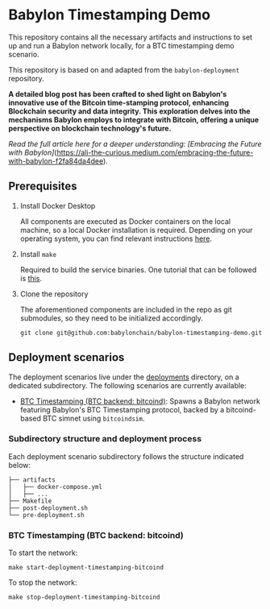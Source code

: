 # Babylon Timestamping Demo

This repository contains all the necessary artifacts and instructions to set up
and run a Babylon network locally, for a BTC timestamping demo scenario.

This repository is based on and adapted from the `babylon-deployment` repository.

**A detailed blog post has been crafted to shed light on Babylon's innovative use of the Bitcoin time-stamping protocol, enhancing Blockchain security and data integrity. This exploration delves into the mechanisms Babylon employs to integrate with Bitcoin, offering a unique perspective on blockchain technology's future.**

*Read the full article here for a deeper understanding: [Embracing the Future with Babylon]*(https://ali-the-curious.medium.com/embracing-the-future-with-babylon-f2fa84da4dee).

## Prerequisites

1. Install Docker Desktop

    All components are executed as Docker containers on the local machine, so a
    local Docker installation is required. Depending on your operating system,
    you can find relevant instructions [here](https://docs.docker.com/desktop/).

2. Install `make`

    Required to build the service binaries. One tutorial that can be followed
    is [this](https://sp21.datastructur.es/materials/guides/make-install.html).

4. Clone the repository

    The aforementioned components are included in the repo as git submodules, so
    they need to be initialized accordingly.

    ```shell
    git clone git@github.com:babylonchain/babylon-timestamping-demo.git
    ```

## Deployment scenarios

The deployment scenarios live under the [deployments](deployments/) directory,
on a dedicated subdirectory.  The following scenarios are currently available:

- [BTC Timestamping (BTC backend: bitcoind)](deployments/timestamping-bitcoind):
  Spawns a Babylon network featuring Babylon's BTC Timestamping protocol,
  backed by a bitcoind-based BTC simnet using `bitcoindsim`.

### Subdirectory structure and deployment process

Each deployment scenario subdirectory follows the structure indicated below:

```shell
├── artifacts
│   ├── docker-compose.yml
│   ├── ...
├── Makefile
├── post-deployment.sh
└── pre-deployment.sh
```

### BTC Timestamping (BTC backend: bitcoind)

To start the network:

```shell
make start-deployment-timestamping-bitcoind
```

To stop the network:

```shell
make stop-deployment-timestamping-bitcoind
```